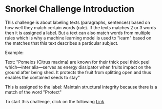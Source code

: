 # Snorkel Challenge Introduction
This challenge is about labeling texts (paragraphs, sentences) based on how well they match certain words (rule). If the texts matches 2 or 3 words then it is assigned a label. But a text can also match words from multiple rules which is why a machine learning model is used to "learn" based on the matches that this text describes a particular subject. 

Example:

Text: "Pomelos (Citrus maxima) are known for their thick peel thick peel which—inter alia—serves as energy dissipator when fruits impact on the ground after being shed. It protects the fruit from splitting open and thus enables the contained seeds to stay" 


This is assigned to the label: Maintain structural integrity because there is a match of the word "Protect" 

To start this challenge, click on the following [Link](https://colab.research.google.com/github/nasa-petal/interview_questions/blob/main/snorkel_challenge/petal_snorkel_challenge.ipynb)
